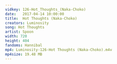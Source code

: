 ```yaml
---
vidkey: 126-Hot_Thoughts_(Naka-Choko)
date:   2017-04-14 10:00:00
title:  Hot Thoughts (Naka-Choko)
creators: Luminosity
song: Hot Thoughts
artist: Spoon
width: 720
height: 404
fandoms: Hannibal
mp4: Luminosity-126-Hot Thoughts (Naka-Choko).m4v
mp4size: 19.48 MB
---
```


  <div>
  
  </div>
  